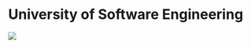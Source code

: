 # University of Software Engineering
![](https://lh5.googleusercontent.com/Nn2yY8xQ6JsKOtdjRJM0tl0dkbTbYMeSC6lxmBPc-CK1iE3DBUA4hR4PsA66HVMRzetEMsDQCqPb9S2B3GyHE4vg_rnFxKW4nhN2JBbN02SbO9C8CmM0dtWC7h8zWhEhKEf7cnNh)

